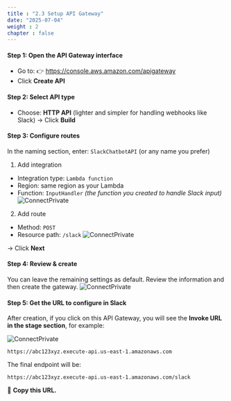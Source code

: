 ```yaml
---
title : "2.3 Setup API Gateway"
date: "2025-07-04" 
weight : 2
chapter : false
---
```

#### Step 1: Open the API Gateway interface

- Go to: 👉 https://console.aws.amazon.com/apigateway
- Click **Create API**

#### Step 2: Select API type

- Choose: **HTTP API** (lighter and simpler for handling webhooks like Slack) → Click **Build**

#### Step 3: Configure routes
In the naming section, enter: `SlackChatbotAPI` (or any name you prefer)

1. Add integration
- Integration type: `Lambda function`
- Region: same region as your Lambda
- Function: `InputHandler` *(the function you created to handle Slack input)*
![ConnectPrivate](/lexbot/images/2.pre/2.3.API/23integ.png) 

2. Add route
- Method: `POST`
- Resource path: `/slack` 
![ConnectPrivate](/lexbot/images/2.pre/2.3.API/23route.png)

→ Click **Next**

#### Step 4: Review & create

You can leave the remaining settings as default. Review the information and then create the gateway.
![ConnectPrivate](/lexbot/images/2.pre/2.3.API/23a.png)

#### Step 5: Get the URL to configure in Slack

After creation, if you click on this API Gateway, you will see the **Invoke URL in the stage section**, for example:

![ConnectPrivate](/lexbot/images/2.pre/2.3.API/23url.png)

```
https://abc123xyz.execute-api.us-east-1.amazonaws.com
```

The final endpoint will be:
```
https://abc123xyz.execute-api.us-east-1.amazonaws.com/slack

```

📌 **Copy this URL.**